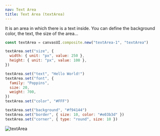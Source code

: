 ```yaml
---
nav: Text Area
title: Text Area (textArea)
---
```


It is an area in which there is a text inside. You can define the background color, the text, the size of the area...

```javascript
const textArea = canvasUI.composite.new("textArea-1", "textArea")

textArea.set("size", {
  width: { unit: "px", value: 250 },
  height: { unit: "px", value: 100 },
})

textArea.set("text", "Hello World!")
textArea.set("font", {
  family: "Poppins",
  size: 20,
  weight: 700,
})
textArea.set("color", "#FFF")

textArea.set("background", "#f94144")
textArea.set("border", { size: 10, color: "#e03b3d" })
textArea.set("corner", { type: "round", size: 10 })
```

![textArea](/docs/elements/composites/text-area.svg)
